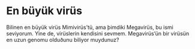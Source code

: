 # En büyük virüs

Bilinen en büyük virüs Mimivirüs’tü, ama þimdiki Megavirüs, bu ismi seviyorum.
Yine de, virüslerin kendisini sevmem. Megavirüs’ün bir virüsün en uzun genomu
olduðunu biliyor muydunuz?

